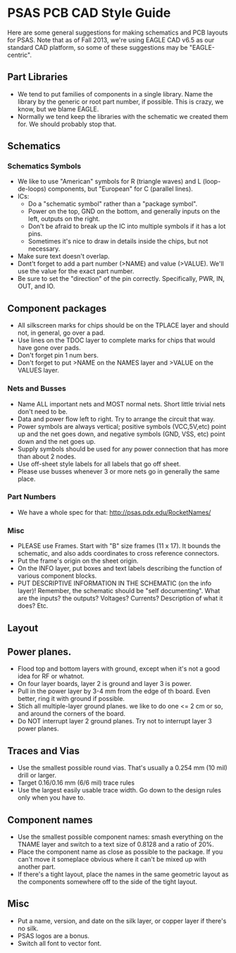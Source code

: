 # PSAS PCB CAD Style Guide

Here are some general suggestions for making schematics and PCB layouts for PSAS. Note that as of Fall 2013, we're using EAGLE CAD v6.5 as our standard CAD platform, so some of these suggestions may be "EAGLE-centric".

## Part Libraries

- We tend to put families of components in a single library. Name the library by the generic or root part number, if possible. This is crazy, we know, but we blame EAGLE.
- Normally we tend keep the libraries with the schematic we created them for. We should probably stop that.

## Schematics

### Schematics Symbols

- We like to use "American" symbols for R (triangle waves) and L (loop-de-loops) components, but "European" for C (parallel lines).
- ICs:
   - Do a "schematic symbol" rather than a "package symbol".
   - Power on the top, GND on the bottom, and generally inputs on the left, outputs on the right.
   - Don't be afraid to break up the IC into multiple symbols if it has a lot pins.
   - Sometimes it's nice to draw in details inside the chips, but not necessary.
- Make sure text doesn't overlap.
- Dont't forget to add a part number (>NAME) and value (>VALUE). We'll use the value for the exact part number.
- Be sure to set the "direction" of the pin correctly. Specifically, PWR, IN, OUT, and IO.

## Component packages

- All silkscreen marks for chips should be on the TPLACE layer and should not, in general, go over a pad.
- Use lines on the TDOC layer to complete marks for chips that would have gone over pads.
- Don't forget pin 1 num bers.
- Don't forget to put >NAME on the NAMES layer and >VALUE on the VALUES layer.

### Nets and Busses

- Name ALL important nets and MOST normal nets. Short little trivial nets don't need to be.
- Data and power flow left to right. Try to arrange the circuit that way.
- Power symbols are always vertical; positive symbols (VCC,5V,etc) point up and the net goes down, and negative symbols (GND, VSS, etc) point down and the net goes up.
- Supply symbols should be used for any power connection that has more than about 2 nodes.
- Use off-sheet style labels for all labels that go off sheet.
- Please use busses whenever 3 or more nets go in generally the same place.

### Part Numbers

- We have a whole spec for that: <http://psas.pdx.edu/RocketNames/>

### Misc

- PLEASE use Frames. Start with "B" size frames (11 x 17). It bounds the schematic, and also adds coordinates to cross reference connectors.
- Put the frame's origin on the sheet origin.
- On the INFO layer, put boxes and text labels describing the function of various component blocks.
- PUT DESCRIPTIVE INFORMATION IN THE SCHEMATIC (on the info layer)! Remember, the schematic should be "self documenting". What are the inputs? the outputs? Voltages? Currents? Description of what it does? Etc.

## Layout

## Power planes.

- Flood top and bottom layers with ground, except when it's not a good idea for RF or whatnot.
- On four layer boards, layer 2 is ground and layer 3 is power.
- Pull in the power layer by 3-4 mm from the edge of th board. Even better, ring it with ground if possible.
- Stich all multiple-layer ground planes. we like to do one <= 2 cm or so, and around the corners of the board.
- Do NOT interrupt layer 2 ground planes. Try not to interrupt layer 3 power planes.

## Traces and Vias

- Use the smallest possible round vias. That's usually a 0.254 mm (10 mil) drill or larger.
- Target 0.16/0.16 mm (6/6 mil) trace rules 
- Use the largest easily usable trace width. Go down to the design rules only when you have to.

## Component names

- Use the smallest possible component names: smash everything on the TNAME layer and switch to a text size of 0.8128 and a ratio of 20%.
- Place the component name as close as possible to the package. If you can't move it someplace obvious where it can't be mixed up with another part.
- If there's a tight layout, place the names in the same geometric layout as the components somewhere off to the side of the tight layout.

## Misc

- Put a name, version, and date on the silk layer, or copper layer if there's no silk.
- PSAS logos are a bonus.
- Switch all font to vector font.







